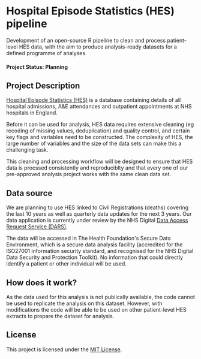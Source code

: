 # Hospital Episode Statistics (HES) pipeline

Development of an open-source R pipeline to clean and process patient-level HES data, with the aim to produce analysis-ready datasets for a defined programme of analyses. 

#### Project Status: Planning

## Project Description
[Hospital Episode Statistics (HES)](https://digital.nhs.uk/data-and-information/data-tools-and-services/data-services/hospital-episode-statistics) is a database containing details of all hospital admissions, A&E attendances and outpatient appointments at NHS hospitals in England.

Before it can be used for analysis, HES data requires extensive cleaning (eg recoding of missing values, deduplication) and quality control, and certain key flags and variables need to be constructed. The complexity of HES, the large number of variables and the size of the data sets can make this a challenging task. 

This cleaning and processing workflow will be designed to ensure that HES data is procssed consistently and reproduciblty and that every one of our pre-approved analysis project works with the same clean data set. 

## Data source
We are planning to use HES linked to Civil Registrations (deaths) covering the last 10 years as well as quarterly data updates for the next 3 years. Our data application is currently under review by the NHS Digital [Data Access Request Service (DARS)](https://digital.nhs.uk/services/data-access-request-service-dars). 

The data will be accessed in The Health Foundation's Secure Data Environment, which is a secure data analysis facility (accredited for the ISO27001 information security standard, and recognised for the NHS Digital Data Security and Protection Toolkit). No information that could directly identify a patient or other individual will be used. 

## How does it work?
As the data used for this analysis is not publically available, the code cannot be used to replicate the analysis on this dataset. However, with modifications the code will be able to be used on other patient-level HES extracts to prepare the dataset for analysis. 

## License
This project is licensed under the [MIT License](https://github.com/HFAnalyticsLab/HES_pipeline/blob/master/LICENSE).

